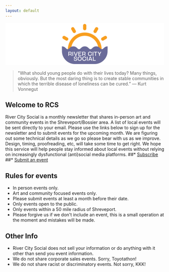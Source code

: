 ```yaml
---
layout: default
---
```


![Banner](assets/rcsheader.png)


> "What should young people do with their lives today? Many things, obviously. But the most daring thing is to create stable communities in which the terrible disease of loneliness can be cured.” ― Kurt Vonnegut

## Welcome to RCS
River City Social is a monthly newsletter that shares in-person art and community events in the Shreveport/Bossier area. A list of local events will be sent directly to your email. Please use the links below to sign up for the newsletter and to submit events for the upcoming month. We are figuring out some technical details as we go so please bear with us as we improve. Design, timing, proofreading, etc, will take some time to get right. We hope this service will help people stay informed about local events without relying on increasingly dysfunctional (anti)social media platforms.
##* [Subscribe](https://docs.google.com/forms/d/e/1FAIpQLSdGZgbxeuYw27NcABCqzqcBLtPyIIT5IrgcfGWGr5vTNfWkBw/viewform?usp=header)
##* [Submit an event](https://docs.google.com/forms/d/e/1FAIpQLScT-VtioCOHWZJzlEp0VL7AO-qoFuxeCmqYxtz_Y30uAEJ5Jg/viewform?usp=header)

## Rules for events
- In person events only.
- Art and community focused events only.
- Please submit events at least a month before their date.
- Only events open to the public.
- Only events within a 50 mile radius of Shreveport.
- Please forgive us if we don't include an event, this is a small operation at the moment and mistakes will be made.

## Other Info
- River City Social does not sell your information or do anything with it other than send you event information.
- We do not share corporate sales events. Sorry, Toyotathon!
- We do not share racist or discriminatory events. Not sorry, KKK!

